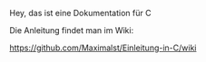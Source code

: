 Hey, das ist eine Dokumentation für C


Die Anleitung findet man im Wiki:

https://github.com/Maximalst/Einleitung-in-C/wiki

